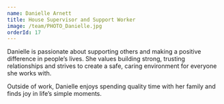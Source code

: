 ```yaml
---
name: Danielle Arnett
title: House Supervisor and Support Worker
image: /team/PHOTO_Danielle.jpg
orderId: 17
---
```


Danielle is passionate about supporting others and making a positive difference in people’s lives. She values building strong, trusting relationships and strives to create a safe, caring environment for everyone she works with.

Outside of work, Danielle enjoys spending quality time with her family and finds joy in life’s simple moments.
